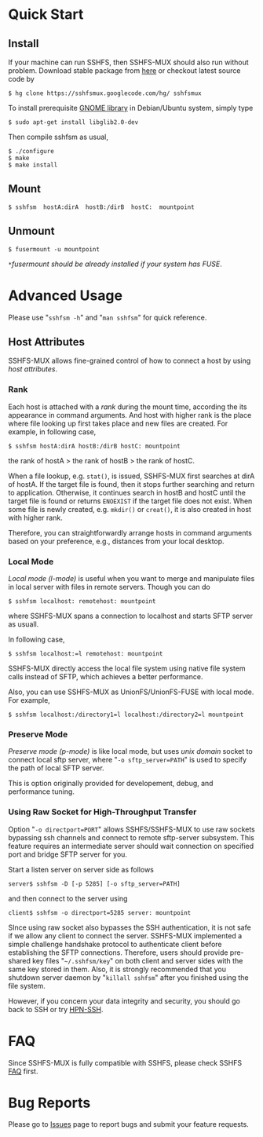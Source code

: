 

# Quick Start #

## Install ##
If your machine can run SSHFS, then SSHFS-MUX should also run without problem. Download stable package from [here](http://code.google.com/p/sshfsmux/downloads/list) or checkout latest source code by
```
$ hg clone https://sshfsmux.googlecode.com/hg/ sshfsmux
```

To install prerequisite [GNOME library](http://library.gnome.org/) in Debian/Ubuntu system, simply type
```
$ sudo apt-get install libglib2.0-dev
```

Then compile sshfsm as usual,
```
$ ./configure
$ make
$ make install
```

## Mount ##
```
$ sshfsm  hostA:dirA  hostB:/dirB  hostC:  mountpoint
```

## Unmount ##
```
$ fusermount -u mountpoint
```
`*`_fusermount should be already installed if your system has FUSE_.

# Advanced Usage #

Please use "`sshfsm -h`" and "`man sshfsm`" for quick reference.

## Host Attributes ##

SSHFS-MUX allows fine-grained control of how to connect a host by using _host attributes_.

### Rank ###
Each host is attached with a _rank_ during the mount time, according the its appearance in command arguments. And host with higher rank is the place where file looking up first takes place and new files are created. For example, in following case,

```
$ sshfsm hostA:dirA hostB:/dirB hostC: mountpoint
```

the rank of hostA > the rank of hostB > the rank of hostC.

When a file lookup, e.g. `stat()`, is issued, SSHFS-MUX first searches at dirA
of hostA. If the target file is found, then it stops further searching and
return to application. Otherwise, it continues search in hostB and hostC until
the target file is found or returns `ENOEXIST` if the target file does not
exist.
When some file is newly created, e.g. `mkdir()` or `creat()`, it is also
created in host with higher rank.

Therefore, you can straightforwardly arrange hosts in command arguments based on your preference, e.g., distances from your local desktop.

### Local Mode ###
_Local mode (l-mode)_ is useful when you want to merge and manipulate files in
local server with files in remote servers.
Though you can do
```
$ sshfsm localhost: remotehost: mountpoint
```
where SSHFS-MUX spans a connection to localhost and starts SFTP server as
usuall.

In following case,
```
$ sshfsm localhost:=l remotehost: mountpoint
```
SSHFS-MUX directly access the local file system using native file system calls
instead of SFTP, which achieves a better performance.

Also, you can use SSHFS-MUX as UnionFS/UnionFS-FUSE with local mode. For example,
```
$ sshfsm localhost:/directory1=l localhost:/directory2=l mountpoint
```

### Preserve Mode ###
_Preserve mode (p-mode)_ is like local mode, but uses _unix domain_
socket to connect local sftp server, where "`-o sftp_server=PATH`" is used to
specify the path of local SFTP server.

This is option originally provided for developement, debug, and performance
tuning.

### Using Raw Socket for High-Throughput Transfer ###
Option "`-o directport=PORT`" allows SSHFS/SSHFS-MUX to use raw sockets
bypassing ssh channels and connect to remote sftp-server subsystem.
This feature requires an intermediate server should wait connection on
specified port and bridge SFTP server for you.

Start a listen server on server side as follows

```
server$ sshfsm -D [-p 5285] [-o sftp_server=PATH]
```

and then connect to the server using

```
client$ sshfsm -o directport=5285 server: mountpoint
```

SInce using raw socket also bypasses the SSH authentication, it is not safe if we allow any client to connect the server. SSHFS-MUX implemented a simple challenge handshake protocol to authenticate client before establishing the SFTP connections. Therefore, users should provide pre-shared key files "`~/.sshfsm/key`" on both client and server sides with the same key stored in them. Also, it is strongly recommended that you shutdown server daemon by "`killall sshfsm`" after you finished using the file system.

However, if you concern your data integrity and security, you should go back
to SSH or try [HPN-SSH](http://www.psc.edu/networking/projects/hpn-ssh/).

# FAQ #
Since SSHFS-MUX is fully compatible with SSHFS, please check SSHFS [FAQ](http://sourceforge.net/apps/mediawiki/fuse/index.php?title=SshfsFaq) first.

# Bug Reports #
Please go to [Issues](http://code.google.com/p/sshfsmux/issues/list) page to report bugs and submit your feature requests.
